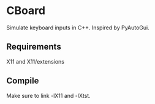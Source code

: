 # CBoard
Simulate keyboard inputs in C++. Inspired by PyAutoGui.

## Requirements
X11 and X11/extensions

## Compile
Make sure to link -lX11 and -lXtst.
